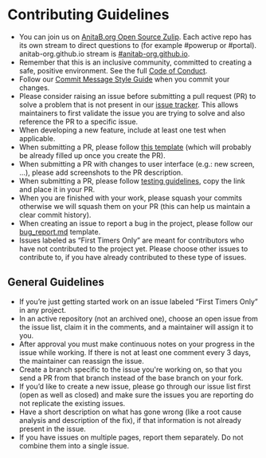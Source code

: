 # Contributing Guidelines

- You can join us on [AnitaB.org Open Source Zulip](https://anitab-org.zulipchat.com/). Each active repo has its own stream to direct questions to (for example #powerup or #portal). anitab-org.github.io stream is [#anitab-org.github.io](https://anitab-org.zulipchat.com/#narrow/stream/235478-anitab-org.2Egithub.2Eio).
- Remember that this is an inclusive community, committed to creating a safe, positive environment. See the full [Code of Conduct](http://www.systers.io/code-of-conduct.html).
- Follow our [Commit Message Style Guide](https://github.com/anitab-org/mentorship-android/wiki/Commit-Message-Style-Guide) when you commit your changes.
- Please consider raising an issue before submitting a pull request (PR) to solve a problem that is not present in our [issue tracker](https://github.com/anitab-org/anitab-org.github.io/issues). This allows maintainers to first validate the issue you are trying to solve and also reference the PR to a specific issue.
- When developing a new feature, include at least one test when applicable.
- When submitting a PR, please follow [this template](/.github/PULL_REQUEST_TEMPLATE.md) (which will probably be already filled up once you create the PR).
- When submitting a PR with changes to user interface (e.g.: new screen, ...), please add screenshots to the PR description.
- When submitting a PR, please follow [testing guidelines](https://github.com/anitab-org/anitab-org.github.io/wiki/Prepare-testing-GitHub-Pages-for-your-PR), copy the link and place it in your PR.
- When you are finished with your work, please squash your commits otherwise we will squash them on your PR (this can help us maintain a clear commit history).
- When creating an issue to report a bug in the project, please follow our [bug_report.md](.github/ISSUE_TEMPLATE/bug_report.md) template.
- Issues labeled as “First Timers Only” are meant for contributors who have not contributed to the project yet. Please choose other issues to contribute to, if you have already contributed to these type of issues.

## General Guidelines

- If you’re just getting started work on an issue labeled “First Timers Only” in any project.
- In an active repository (not an archived one), choose an open issue from the issue list, claim it in the comments, and a maintainer will assign it to you.
- After approval you must make continuous notes on your progress in the issue while working. If there is not at least one comment every 3 days, the maintainer can reassign the issue.
- Create a branch specific to the issue you're working on, so that you send a PR from that branch instead of the base branch on your fork.
- If you’d like to create a new issue, please go through our issue list first (open as well as closed) and make sure the issues you are reporting do not replicate the existing issues.
- Have a short description on what has gone wrong (like a root cause analysis and description of the fix), if that information is not already present in the issue.
- If you have issues on multiple pages, report them separately. Do not combine them into a single issue.

